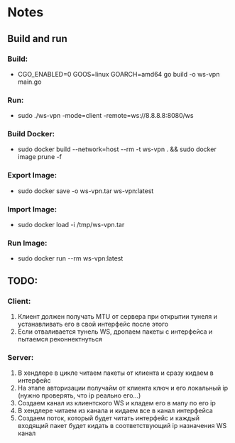 # Notes

## Build and run

### Build:
- CGO_ENABLED=0 GOOS=linux GOARCH=amd64 go build -o ws-vpn main.go

### Run:
- sudo ./ws-vpn -mode=client -remote=ws://8.8.8.8:8080/ws

### Build Docker:
- sudo docker build --network=host --rm -t ws-vpn . && sudo docker image prune -f

### Export Image:
- sudo docker save -o ws-vpn.tar ws-vpn:latest

### Import Image:
- sudo docker load -i /tmp/ws-vpn.tar

### Run Image:
- sudo docker run --rm ws-vpn:latest

## TODO:

### Client:
  1. Клиент должен получать MTU от сервера при открытии тунеля и устанавливать его в свой интерфейс после этого
  2. Если отваливается тунель WS, дропаем пакеты с интерфейса и пытаемся реконнектнуться

### Server:
  1. В хендлере в цикле читаем пакеты от клиента и сразу кидаем в интерфейс
  2. На этапе авторизации получайм от клиента ключ и его локальный ip (нужно проверять, что ip реально его...)
  3. Создаем канал из клиентского WS и кладем его в мапу по его ip
  4. В хендлере читаем из канала и кидаем все в канал интерфейса
  5. Создаем поток, который будет читать интерфейс и каждый входящий пакет будет кидать в соответствующий ip назначения WS канал